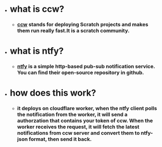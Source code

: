 - # what is ccw?   
  - ### [ccw](https://ccw.site) stands for deploying Scratch projects and makes them run really fast.It is a scratch community.

- # what is ntfy?   
  - ### [ntfy](https://ntfy.sh) is a simple http-based pub-sub notification service. You can find their open-source repository in github.    

- # how does this work?   
  - ### it deploys on cloudflare worker, when the ntfy client polls the notification from the worker, it will send a authorzation that contains your token of ccw. When the worker receives the request, it will fetch the latest notifications from ccw server and convert them to ntfy-json format, then send it back.